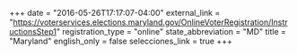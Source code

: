 +++
date = "2016-05-26T17:17:07-04:00"
external_link = "https://voterservices.elections.maryland.gov/OnlineVoterRegistration/InstructionsStep1"
registration_type = "online"
state_abbreviation = "MD"
title = "Maryland"
english_only = false 
selecciones_link = true
+++
